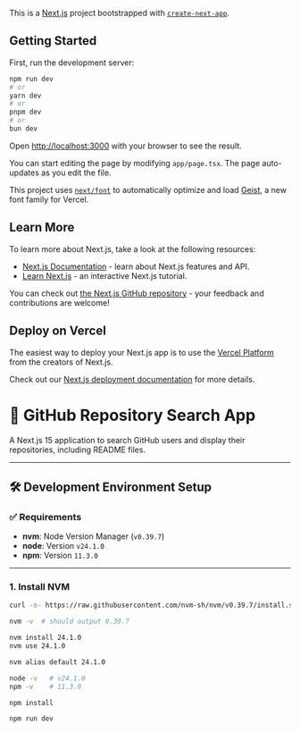 This is a [Next.js](https://nextjs.org) project bootstrapped with [`create-next-app`](https://nextjs.org/docs/app/api-reference/cli/create-next-app).

## Getting Started

First, run the development server:

```bash
npm run dev
# or
yarn dev
# or
pnpm dev
# or
bun dev
```

Open [http://localhost:3000](http://localhost:3000) with your browser to see the result.

You can start editing the page by modifying `app/page.tsx`. The page auto-updates as you edit the file.

This project uses [`next/font`](https://nextjs.org/docs/app/building-your-application/optimizing/fonts) to automatically optimize and load [Geist](https://vercel.com/font), a new font family for Vercel.

## Learn More

To learn more about Next.js, take a look at the following resources:

- [Next.js Documentation](https://nextjs.org/docs) - learn about Next.js features and API.
- [Learn Next.js](https://nextjs.org/learn) - an interactive Next.js tutorial.

You can check out [the Next.js GitHub repository](https://github.com/vercel/next.js) - your feedback and contributions are welcome!

## Deploy on Vercel

The easiest way to deploy your Next.js app is to use the [Vercel Platform](https://vercel.com/new?utm_medium=default-template&filter=next.js&utm_source=create-next-app&utm_campaign=create-next-app-readme) from the creators of Next.js.

Check out our [Next.js deployment documentation](https://nextjs.org/docs/app/building-your-application/deploying) for more details.


# 🚀 GitHub Repository Search App

A Next.js 15 application to search GitHub users and display their repositories, including README files.

---

## 🛠️ Development Environment Setup

### ✅ Requirements

- **nvm**: Node Version Manager (`v0.39.7`)
- **node**: Version `v24.1.0`
- **npm**: Version `11.3.0`

---

### 1. Install NVM

```bash
curl -o- https://raw.githubusercontent.com/nvm-sh/nvm/v0.39.7/install.sh | bash

nvm -v  # should output 0.39.7

nvm install 24.1.0
nvm use 24.1.0

nvm alias default 24.1.0

node -v   # v24.1.0
npm -v    # 11.3.0

npm install

npm run dev
